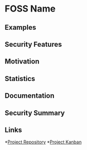 # FOSS Name

## Examples 

## Security Features 

## Motivation

## Statistics

## Documentation

## Security Summary

## Links
*[Project Repository](https://github.com/isxbot/software-assurance)
*[Project Kanban](https://github.com/isxbot/software-assurance/projects/1)
